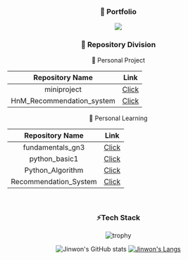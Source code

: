 <br>

<div align="center">

### 🔭 Portfolio

</div>
 
<div align="center">
  
<a href="[https://velog.io/@minw001]" target="_blank"><img src="https://img.shields.io/badge/[Portfolio]-[#d3d3d3]?style=flat-square&logo=[#000000(Squarespace)]&logoColor=white"/></a>

</div>

<div align="center">

### 🌱 Repository Division

💬 Personal Project

|**Repository Name**|**Link**|            
|:---:|:---:|
|miniproject|[Click](https://github.com/JINWONMIN/miniproject)|
|HnM_Recommendation_system|[Click](https://github.com/JINWONMIN/HnM_recommendation_system)|

💬 Personal Learning

|**Repository Name**|**Link**|            
|:---:|:---:|
|fundamentals_gn3|[Click](https://github.com/JINWONMIN/fundamentals_gn3)|
|python_basic1|[Click](https://github.com/JINWONMIN/python_basic1)|
|Python_Algorithm|[Click](https://github.com/JINWONMIN/BasicMachineAndDeepLearning)|
|Recommendation_System|[Click](https://github.com/JINWONMIN/RecommendationSystem)|

<br>

### ⚡Tech Stack

![trophy](https://github-profile-trophy.vercel.app/?username=jinwonmin)

![Jinwon's GitHub stats](https://github-readme-stats.vercel.app/api?username=jinwonmin&theme=cobalt&show_icons=true)
[![Jinwon's Langs](https://github-readme-stats.vercel.app/api/top-langs/?username=jinwonmin&layout=compact&theme=cobalt)](https://github.com/jinwonmin)

</div>



<!--
**JINWONMIN/jinwonmin** is a ✨ _special_ ✨ repository because its `README.md` (this file) appears on your GitHub profile.

Here are some ideas to get you started:

- 🔭 I’m currently working on ...
- 🌱 I’m currently learning ...
- 👯 I’m looking to collaborate on ...
- 🤔 I’m looking for help with ...
- 💬 Ask me about ...
- 📫 How to reach me: ...
- 😄 Pronouns: ...
- ⚡ Fun fact: ...
-->

